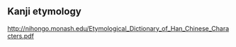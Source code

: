 ## Kanji etymology 

http://nihongo.monash.edu/Etymological_Dictionary_of_Han_Chinese_Characters.pdf
